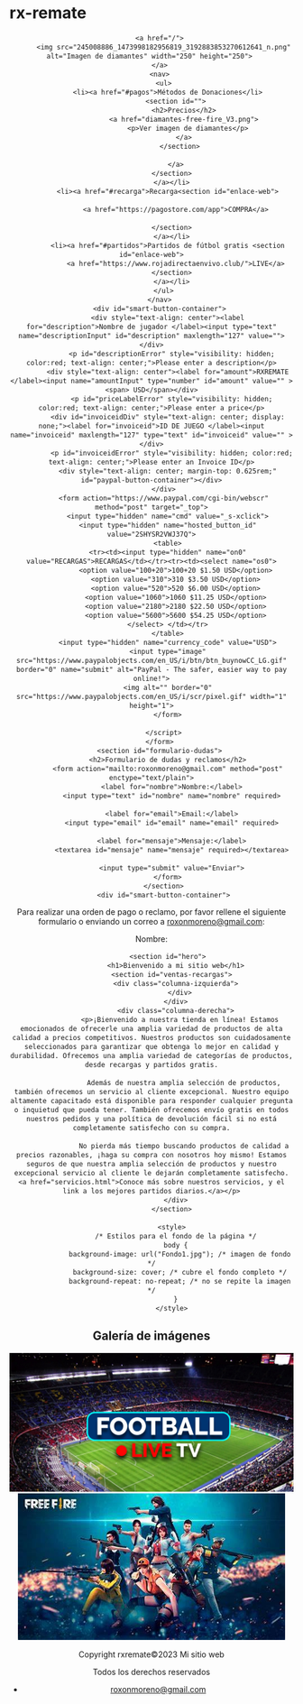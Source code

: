 # rx-remate
<!DOCTYPE html>
<html lang="en">
<head>
    <meta charset="UTF-8">
    <meta http-equiv="X-UA-Compatible" content="IE=edge">
    <meta name="viewport" content="width=device-width, initial-scale=1.0">
    <title>RECARGAS FREE FIRE ES593</title>
</head>
<body>
    <header>
        
        <a href="/">
          <img src="245008886_1473998182956819_3192883853270612641_n.png" alt="Imagen de diamantes" width="250" height="250"> 
        </a>
        <nav>
          <ul>
            <li><a href="#pagos">Métodos de Donaciones</li>
                <section id="">
                    <h2>Precios</h2>
                    <a href="diamantes-free-fire_V3.png">
                      <p>Ver imagen de diamantes</p>
                    </a>
                  </section>
                   
                </a>
              </section>
              </a></li>
            <li><a href="#recarga">Recarga<section id="enlace-web">

                <a href="https://pagostore.com/app">COMPRA</a>

              </section>
              </a></li>
            <li><a href="#partidos">Partidos de fútbol gratis <section id="enlace-web">
                <a href="https://www.rojadirectaenvivo.club/">LIVE</a>
              </section>
              </a></li>
          </ul>
        </nav>
        <div id="smart-button-container">
            <div style="text-align: center"><label for="description">Nombre de jugador </label><input type="text" name="descriptionInput" id="description" maxlength="127" value=""></div>
              <p id="descriptionError" style="visibility: hidden; color:red; text-align: center;">Please enter a description</p>
            <div style="text-align: center"><label for="amount">RXREMATE </label><input name="amountInput" type="number" id="amount" value="" ><span> USD</span></div>
              <p id="priceLabelError" style="visibility: hidden; color:red; text-align: center;">Please enter a price</p>
            <div id="invoiceidDiv" style="text-align: center; display: none;"><label for="invoiceid">ID DE JUEGO </label><input name="invoiceid" maxlength="127" type="text" id="invoiceid" value="" ></div>
              <p id="invoiceidError" style="visibility: hidden; color:red; text-align: center;">Please enter an Invoice ID</p>
            <div style="text-align: center; margin-top: 0.625rem;" id="paypal-button-container"></div>
          </div>
          <form action="https://www.paypal.com/cgi-bin/webscr" method="post" target="_top">
            <input type="hidden" name="cmd" value="_s-xclick">
            <input type="hidden" name="hosted_button_id" value="2SHYSR2VWJ37Q">
            <table>
            <tr><td><input type="hidden" name="on0" value="RECARGAS">RECARGAS</td></tr><tr><td><select name="os0">
                <option value="100+20">100+20 $1.50 USD</option>
                <option value="310">310 $3.50 USD</option>
                <option value="520">520 $6.00 USD</option>
                <option value="1060">1060 $11.25 USD</option>
                <option value="2180">2180 $22.50 USD</option>
                <option value="5600">5600 $54.25 USD</option>
            </select> </td></tr>
            </table>
            <input type="hidden" name="currency_code" value="USD">
            <input type="image" src="https://www.paypalobjects.com/en_US/i/btn/btn_buynowCC_LG.gif" border="0" name="submit" alt="PayPal - The safer, easier way to pay online!">
            <img alt="" border="0" src="https://www.paypalobjects.com/en_US/i/scr/pixel.gif" width="1" height="1">
            </form>

          </script>
        </form>
        <section id="formulario-dudas">
            <h2>Formulario de dudas y reclamos</h2>
            <form action="mailto:roxonmoreno@gmail.com" method="post" enctype="text/plain">
              <label for="nombre">Nombre:</label>
              <input type="text" id="nombre" name="nombre" required>
          
              <label for="email">Email:</label>
              <input type="email" id="email" name="email" required>
          
              <label for="mensaje">Mensaje:</label>
              <textarea id="mensaje" name="mensaje" required></textarea>
          
              <input type="submit" value="Enviar">
            </form>
          </section>
          <div id="smart-button-container">
  </div>
  <script src="https://www.paypal.com/sdk/js?client-id=sb&enable-funding=venmo&currency=USD" data-sdk-integration-source="button-factory"></script>
  <script>
  function initPayPalButton() {
    var description = document.querySelector('#smart-button-container #description');
    var amount = document.querySelector('#smart-button-container #amount');
    var descriptionError = document.querySelector('#smart-button-container #descriptionError');
    var priceError = document.querySelector('#smart-button-container #priceLabelError');
    var invoiceid = document.querySelector('#smart-button-container #invoiceid');
    var invoiceidError = document.querySelector('#smart-button-container #invoiceidError');
    var invoiceidDiv = document.querySelector('#smart-button-container #invoiceidDiv');

    var elArr = [description, amount];

    if (invoiceidDiv.firstChild.innerHTML.length > 1) {
      invoiceidDiv.style.display = "block";
    }

    var purchase_units = [];
    purchase_units[0] = {};
    purchase_units[0].amount = {};

    function validate(event) {
      return event.value.length > 0;
    }

    paypal.Buttons({
      style: {
        color: 'gold',
        shape: 'pill',
        label: 'buynow',
        layout: 'vertical',
        
      },

      onInit: function (data, actions) {
        actions.disable();

        if(invoiceidDiv.style.display === "block") {
          elArr.push(invoiceid);
        }

        elArr.forEach(function (item) {
          item.addEventListener('keyup', function (event) {
            var result = elArr.every(validate);
            if (result) {
              actions.enable();
            } else {
              actions.disable();
            }
          });
        });
      },

      onClick: function () {
        if (description.value.length < 1) {
          descriptionError.style.visibility = "visible";
        } else {
          descriptionError.style.visibility = "hidden";
        }

        if (amount.value.length < 1) {
          priceError.style.visibility = "visible";
        } else {
          priceError.style.visibility = "hidden";
        }

        if (invoiceid.value.length < 1 && invoiceidDiv.style.display === "block") {
          invoiceidError.style.visibility = "visible";
        } else {
          invoiceidError.style.visibility = "hidden";
        }

        purchase_units[0].description = description.value;
        purchase_units[0].amount.value = amount.value;

        if(invoiceid.value !== '') {
          purchase_units[0].invoice_id = invoiceid.value;
        }
      },

      createOrder: function (data, actions) {
        return actions.order.create({
          purchase_units: purchase_units,
        });
      },

      onApprove: function (data, actions) {
        return actions.order.capture().then(function (orderData) {

          // Full available details
          console.log('Capture result', orderData, JSON.stringify(orderData, null, 2));

          // Show a success message within this page, e.g.
          const element = document.getElementById('paypal-button-container');
          element.innerHTML = '';
          element.innerHTML = '<h3>Thank you for your payment!</h3>';

          // Or go to another URL:  actions.redirect('thank_you.html');
          
        });
      },

      onError: function (err) {
        console.log(err);
      }
    }).render('#paypal-button-container');
  }
  initPayPalButton();
  </script>
        </div>
        </div>
        <div id="orden-pagos">
          <p>Para realizar una orden de pago o reclamo, por favor rellene el siguiente formulario o enviando un correo a roxonmoreno@gmail.com:</p>
          <form>
            <label for="nombre">Nombre:</label>
           
            <section id="hero">
                <h1>Bienvenido a mi sitio web</h1>
              <section id="ventas-recargas">
                <div class="columna-izquierda">
                  </div>
                </div>
                <div class="columna-derecha">
                  <p>¡Bienvenido a nuestra tienda en línea! Estamos emocionados de ofrecerle una amplia variedad de productos de alta calidad a precios competitivos. Nuestros productos son cuidadosamente seleccionados para garantizar que obtenga lo mejor en calidad y durabilidad. Ofrecemos una amplia variedad de categorías de productos, desde recargas y partidos gratis.

                    Además de nuestra amplia selección de productos, también ofrecemos un servicio al cliente excepcional. Nuestro equipo altamente capacitado está disponible para responder cualquier pregunta o inquietud que pueda tener. También ofrecemos envío gratis en todos nuestros pedidos y una política de devolución fácil si no está completamente satisfecho con su compra.
                    
                    No pierda más tiempo buscando productos de calidad a precios razonables, ¡haga su compra con nosotros hoy mismo! Estamos seguros de que nuestra amplia selección de productos y nuestro excepcional servicio al cliente le dejarán completamente satisfecho. <a href="servicios.html">Conoce más sobre nuestros servicios, y el link a los mejores partidos diarios.</a></p>
                </div>
              </section>
              
              <style>
                /* Estilos para el fondo de la página */
                body {
                  background-image: url("Fondo1.jpg"); /* imagen de fondo */
                  background-size: cover; /* cubre el fondo completo */
                  background-repeat: no-repeat; /* no se repite la imagen */
                }
              </style>
              
</body>
</html><section id="galeria">
    <h2>Galería de imágenes</h2>
      <img src="R.png" alt="Métodos de pagos">
      <img src="OIP.png" alt="Métodos de pagos">
    </div>
    <div class="categoria" id="precios">
        <footer>
            <p>Copyright rxremate©2023 Mi sitio web</p>
            <p>Todos los derechos reservados</p>
            <nav>
                <ul>
                    <li><a href="#contacto">roxonmoreno@gmail.com</a></li>
                </ul>
            </nav>
        </footer>
        </body>
        </html>
